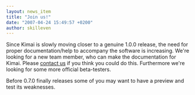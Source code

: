 ```yaml
---
layout: news_item
title: "Join us!"
date: "2007-04-24 15:49:57 +0200"
author: skilleven
---
```


Since Kimai is slowly moving closer to a genuine 1.0.0 release, the need for proper documentation/help to accompany the software is increasing.
We're looking for a new team member, who can make the documentation for Kimai.
Please [contact us]({{site.forum_url}}) if you think you could do this.
Furthermore we're looking for some more official beta-testers.

Before 0.7.0 finally releases some of you may want to have a preview and test its weaknesses.